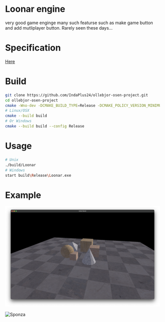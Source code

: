 # Loonar engine

very good game enginge many such featurse such as make game button and add mutliplayer button. Rarely seen these days...

# Specification

[Here](./spec.md)

# Build

```bash
git clone https://github.com/IndaPlus24/ollebjor-osen-project.git
cd ollebjor-osen-project
cmake -Wno-dev -DCMAKE_BUILD_TYPE=Release -DCMAKE_POLICY_VERSION_MINIMUM=3.5 -B build
# Linux/OSX
cmake --build build
# Or Windows
cmake --build build --config Release
```

# Usage

```bash
# Unix
./build/Loonar
# Windows
start build\Release\Loonar.exe
```

# Example

![Simple](./simple.png)

![Sponza](./sponza.png)
